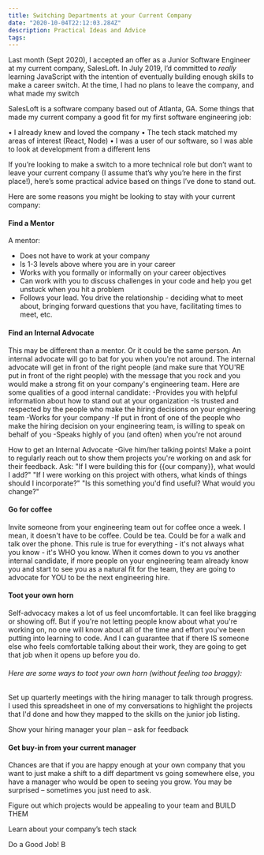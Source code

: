 ```yaml
---
title: Switching Departments at your Current Company
date: "2020-10-04T22:12:03.284Z"
description: Practical Ideas and Advice
tags:
---
```


Last month (Sept 2020), I accepted an offer as a Junior Software Engineer at my current company, SalesLoft.  In July 2019, I’d committed to *really* learning JavaScript with the intention of eventually building enough skills to make a career switch.  At the time, I had no plans to leave the company, and what made my switch

SalesLoft is a software company based out of Atlanta, GA.  Some things that made my current company a good fit for my first software engineering job:

•	I already knew and loved the company
•	The tech stack matched my areas of interest (React, Node)
•	I was a user of our software, so I was able to look at development from a different lens

If you’re looking to make a switch to a more technical role but don’t want to leave your current company (I assume that’s why you’re here in the first place!), here’s some practical advice based on things I’ve done to stand out.


Here are some reasons you might be looking to stay with your current company:


#### Find a Mentor

A mentor:
- Does not have to work at your company
- Is 1-3 levels above where you are in your career
- Works with you formally or informally on your career objectives
- Can work with you to discuss challenges in your code and help you get unstuck when you hit a problem
- Follows your lead.  You drive the relationship - deciding what to meet about, bringing forward questions that you have, facilitating times to meet, etc.


#### Find an Internal Advocate
This may be different than a mentor.  Or it could be the same person.  An internal advocate will go to bat for you when you're not around.  The internal advocate will get in front of the right people (and make sure that YOU'RE put in front of the right people) with the message that you rock and you would make a strong fit on your company's engineering team.  Here are some qualities of a good internal candidate:
-Provides you with helpful information about how to stand out at your organization
-Is trusted and respected by the people who make the hiring decisions on your engineering team
-Works for your company
-If put in front of one of the people who make the hiring decision on your engineering team, is willing to speak on behalf of you
-Speaks highly of you (and often) when you're not around

How to get an Internal Advocate
-Give him/her talking points! Make a point to regularly reach out to show them projects you're working on and ask for their feedback.  Ask: "If I were building this for {{our company}}, what would I add?" "If I were working on this project with others, what kinds of things should I incorporate?" "Is this something you'd find useful? What would you change?"


#### Go for coffee
Invite someone from your engineering team out for coffee once a week.  I mean, it doesn't have to be coffee.  Could be tea.  Could be for a walk and talk over the phone.  This rule is true for everything - it's not always what you know - it's WHO you know.  When it comes down to you vs another internal candidate, if more people on your engineering team already know you and start to see you as a natural fit for the team, they are going to advocate for YOU to be the next engineering hire.

#### Toot your own horn
Self-advocacy makes a lot of us feel uncomfortable.  It can feel like bragging or showing off.  But if you're not letting people know about what you're working on, no one will know about all of the time and effort you've been putting into learning to code.  And I can guarantee that if there IS someone else who feels comfortable talking about their work, they are going to get that job when it opens up before you do.

###### Here are some ways to toot your own horn (without feeling too braggy):
Set up quarterly meetings with the hiring manager to talk through progress.  I used this spreadsheet in one of my conversations to highlight the projects that I'd done and how they mapped to the skills on the junior job listing.

Show your hiring manager your plan – ask for feedback

#### Get buy-in from your current manager
Chances are that if you are happy enough at your own company that you want to just make a shift to a diff department vs going somewhere else, you have a manager who would be open to seeing you grow.  You may be surprised – sometimes you just need to ask.

Figure out which projects would be appealing to your team and BUILD THEM

Learn about your company’s tech stack

Do a Good Job!
B
